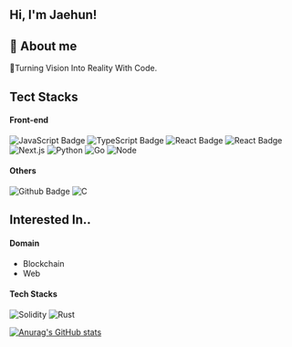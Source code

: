 ## Hi, I'm Jaehun! 
## 💬 About me
 🚀Turning Vision Into Reality With Code.

## Tect Stacks
#### Front-end
![JavaScript Badge](https://img.shields.io/badge/JavaScript-F7DF1E?style=flat&logo=JavaScript&logoColor=ffffff)
![TypeScript Badge](https://img.shields.io/badge/TypeScript-3178C6?style=flat&logo=TypeScript&logoColor=ffffff)
![React Badge](https://img.shields.io/badge/React-61DAFB?style=flat&logo=React&logoColor=ffffff)
![React Badge](https://img.shields.io/badge/React_Native-61DAFB?style=flat&logo=React&logoColor=ffffff)
![Next.js](https://img.shields.io/badge/Next.js-000000?style=flat&logo=nextdotjs&logoColor=ffffff)
![Python](https://img.shields.io/badge/Python-3776AB?style=flat&logo=python&logoColor=ffffff)
![Go](https://img.shields.io/badge/Golang-00ADD8?style=flat&logo=go&logoColor=ffffff)
![Node](https://img.shields.io/badge/Node.js-339933?style=flat&logo=go&logoColor=ffffff)

#### Others
![Github Badge](https://img.shields.io/badge/Github-grey?style=flat&logo=github&logoColor=white&link=https://github.com/Resister-boy/)
![C](https://img.shields.io/badge/C-A8B9CC?style=flat&logo=C&logoColor=ffffff)

## Interested In..
#### Domain
- Blockchain
- Web

#### Tech Stacks
![Solidity](https://img.shields.io/badge/Solidity-363636?style=flat&logo=solidity&logoColor=ffffff)
![Rust](https://img.shields.io/badge/Rust-000000?style=flat&logo=Rust&logoColor=ffffff)


[![Anurag's GitHub stats](https://github-readme-stats.vercel.app/api?username=Resister-boy)](https://github.com/anuraghazra/github-readme-stats)

